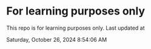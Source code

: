 # For learning purposes only
This repo is for learning purposes only.
Last updated at

Saturday, October 26, 2024 8:54:06 AM

